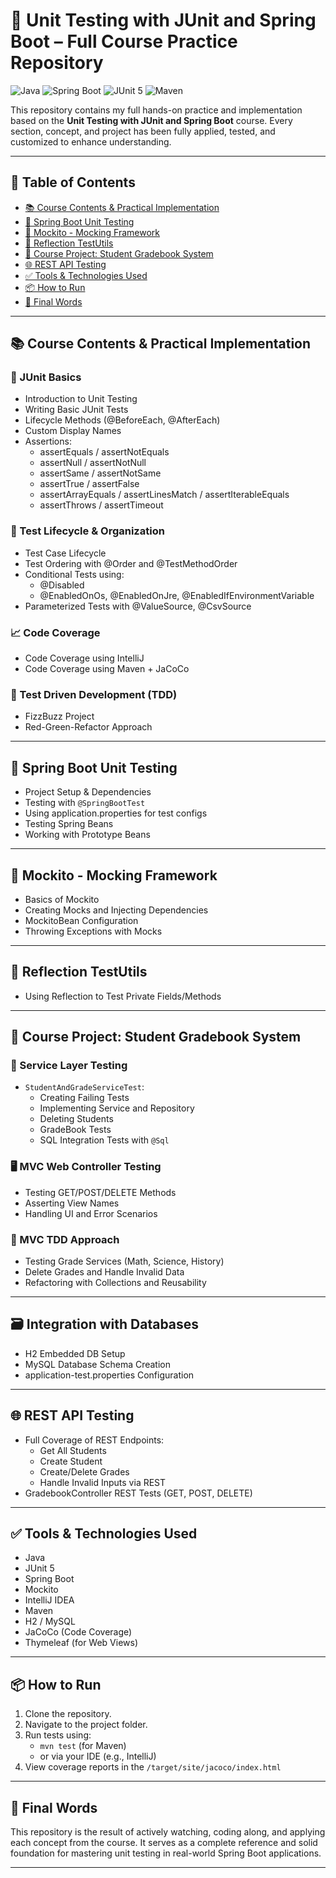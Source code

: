 # 🎯 Unit Testing with JUnit and Spring Boot – Full Course Practice Repository

![Java](https://img.shields.io/badge/Java-17-blue.svg) 
![Spring Boot](https://img.shields.io/badge/Spring_Boot-3.0-green) 
![JUnit 5](https://img.shields.io/badge/JUnit-5.9-red)
![Maven](https://img.shields.io/badge/Maven-3.8-blue)

This repository contains my full hands-on practice and implementation based on the **Unit Testing with JUnit and Spring Boot** course. Every section, concept, and project has been fully applied, tested, and customized to enhance understanding.

---

## 📌 Table of Contents
- [📚 Course Contents & Practical Implementation](#-course-contents--practical-implementation)
- [🚀 Spring Boot Unit Testing](#-spring-boot-unit-testing)
- [🧪 Mockito - Mocking Framework](#-mockito---mocking-framework)
- [🧠 Reflection TestUtils](#-reflection-testutils)
- [💼 Course Project: Student Gradebook System](#-course-project-student-gradebook-system)
- [🌐 REST API Testing](#-rest-api-testing)
- [✅ Tools & Technologies Used](#-tools--technologies-used)
- [📦 How to Run](#-how-to-run)
- [🙌 Final Words](#-final-words)

---

## 📚 Course Contents & Practical Implementation

### 🧪 JUnit Basics
- Introduction to Unit Testing
- Writing Basic JUnit Tests
- Lifecycle Methods (@BeforeEach, @AfterEach)
- Custom Display Names
- Assertions:
  - assertEquals / assertNotEquals
  - assertNull / assertNotNull
  - assertSame / assertNotSame
  - assertTrue / assertFalse
  - assertArrayEquals / assertLinesMatch / assertIterableEquals
  - assertThrows / assertTimeout

### 🧬 Test Lifecycle & Organization
- Test Case Lifecycle
- Test Ordering with @Order and @TestMethodOrder
- Conditional Tests using:
  - @Disabled
  - @EnabledOnOs, @EnabledOnJre, @EnabledIfEnvironmentVariable
- Parameterized Tests with @ValueSource, @CsvSource

### 📈 Code Coverage
- Code Coverage using IntelliJ
- Code Coverage using Maven + JaCoCo

### 🧠 Test Driven Development (TDD)
- FizzBuzz Project
- Red-Green-Refactor Approach

---

## 🚀 Spring Boot Unit Testing
- Project Setup & Dependencies
- Testing with `@SpringBootTest`
- Using application.properties for test configs
- Testing Spring Beans
- Working with Prototype Beans

---

## 🧪 Mockito - Mocking Framework
- Basics of Mockito
- Creating Mocks and Injecting Dependencies
- MockitoBean Configuration
- Throwing Exceptions with Mocks

---

## 🧠 Reflection TestUtils
- Using Reflection to Test Private Fields/Methods

---

## 💼 Course Project: Student Gradebook System

### 🧩 Service Layer Testing
- `StudentAndGradeServiceTest`:
  - Creating Failing Tests
  - Implementing Service and Repository
  - Deleting Students
  - GradeBook Tests
  - SQL Integration Tests with `@Sql`

### 🖥️ MVC Web Controller Testing
- Testing GET/POST/DELETE Methods
- Asserting View Names
- Handling UI and Error Scenarios

### 🧪 MVC TDD Approach
- Testing Grade Services (Math, Science, History)
- Delete Grades and Handle Invalid Data
- Refactoring with Collections and Reusability

---

## 🗃️ Integration with Databases
- H2 Embedded DB Setup
- MySQL Database Schema Creation
- application-test.properties Configuration

---

## 🌐 REST API Testing
- Full Coverage of REST Endpoints:
  - Get All Students
  - Create Student
  - Create/Delete Grades
  - Handle Invalid Inputs via REST
- GradebookController REST Tests (GET, POST, DELETE)

---

## ✅ Tools & Technologies Used
- Java
- JUnit 5
- Spring Boot
- Mockito
- IntelliJ IDEA
- Maven
- H2 / MySQL
- JaCoCo (Code Coverage)
- Thymeleaf (for Web Views)

---

## 📦 How to Run
1. Clone the repository.
2. Navigate to the project folder.
3. Run tests using:
   - `mvn test` (for Maven)
   - or via your IDE (e.g., IntelliJ)
4. View coverage reports in the `/target/site/jacoco/index.html`

---

## 🙌 Final Words

This repository is the result of actively watching, coding along, and applying each concept from the course. It serves as a complete reference and solid foundation for mastering unit testing in real-world Spring Boot applications.

---
